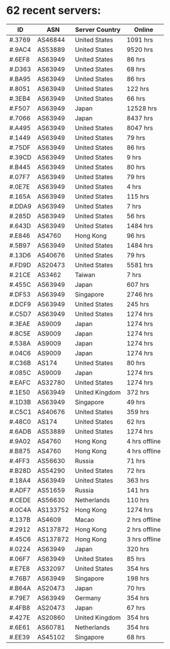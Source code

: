 # 62 recent servers:

| ID | ASN | Server Country | Online |
| ------ | ------ | ------ | ------ |
| #.3769 | AS46844 | United States | 1091 hrs |
| #.9AC4 | AS53889 | United States | 9520 hrs |
| #.6EF8 | AS63949 | United States | 86 hrs |
| #.D363 | AS63949 | United States | 68 hrs |
| #.BA95 | AS63949 | United States | 86 hrs |
| #.8051 | AS63949 | United States | 122 hrs |
| #.3EB4 | AS63949 | United States | 66 hrs |
| #.F507 | AS63949 | Japan | 12528 hrs |
| #.7066 | AS63949 | Japan | 8437 hrs |
| #.A495 | AS63949 | United States | 8047 hrs |
| #.1449 | AS63949 | United States | 79 hrs |
| #.75DF | AS63949 | United States | 86 hrs |
| #.39CD | AS63949 | United States | 9 hrs |
| #.B445 | AS63949 | United States | 80 hrs |
| #.07F7 | AS63949 | United States | 79 hrs |
| #.0E7E | AS63949 | United States | 4 hrs |
| #.165A | AS63949 | United States | 115 hrs |
| #.DDA9 | AS63949 | United States | 7 hrs |
| #.285D | AS63949 | United States | 56 hrs |
| #.643D | AS63949 | United States | 1484 hrs |
| #.E846 | AS4760 | Hong Kong | 96 hrs |
| #.5B97 | AS63949 | United States | 1484 hrs |
| #.13D6 | AS40676 | United States | 79 hrs |
| #.FD9D | AS20473 | United States | 5581 hrs |
| #.21CE | AS3462 | Taiwan | 7 hrs |
| #.455C | AS63949 | Japan | 607 hrs |
| #.DF53 | AS63949 | Singapore | 2746 hrs |
| #.DCF9 | AS63949 | United States | 245 hrs |
| #.C5D7 | AS63949 | United States | 1274 hrs |
| #.3EAE | AS9009 | Japan | 1274 hrs |
| #.8C5E | AS9009 | Japan | 1274 hrs |
| #.538A | AS9009 | Japan | 1274 hrs |
| #.04C6 | AS9009 | Japan | 1274 hrs |
| #.C36B | AS174 | United States | 80 hrs |
| #.085C | AS9009 | Japan | 1274 hrs |
| #.EAFC | AS32780 | United States | 1274 hrs |
| #.1E50 | AS63949 | United Kingdom | 372 hrs |
| #.1D3B | AS63949 | Singapore | 49 hrs |
| #.C5C1 | AS40676 | United States | 359 hrs |
| #.48C0 | AS174 | United States | 62 hrs |
| #.6ADB | AS53889 | United States | 1274 hrs |
| #.9A02 | AS4760 | Hong Kong | 4 hrs offline |
| #.B875 | AS4760 | Hong Kong | 4 hrs offline |
| #.4FF3 | AS56630 | Russia | 71 hrs |
| #.B28D | AS54290 | United States | 72 hrs |
| #.18A4 | AS63949 | United States | 363 hrs |
| #.ADF7 | AS51659 | Russia | 141 hrs |
| #.CEDE | AS56630 | Netherlands | 110 hrs |
| #.0C4A | AS133752 | Hong Kong | 1274 hrs |
| #.137B | AS4609 | Macao | 2 hrs offline |
| #.2912 | AS137872 | Hong Kong | 2 hrs offline |
| #.45C6 | AS137872 | Hong Kong | 3 hrs offline |
| #.0224 | AS63949 | Japan | 320 hrs |
| #.06F7 | AS63949 | United States | 85 hrs |
| #.E7E8 | AS32097 | United States | 354 hrs |
| #.76B7 | AS63949 | Singapore | 198 hrs |
| #.B64A | AS20473 | Japan | 70 hrs |
| #.79E7 | AS63949 | Germany | 354 hrs |
| #.4FB8 | AS20473 | Japan | 67 hrs |
| #.427E | AS20860 | United Kingdom | 354 hrs |
| #.6E61 | AS60781 | Netherlands | 354 hrs |
| #.EE39 | AS45102 | Singapore | 68 hrs |

